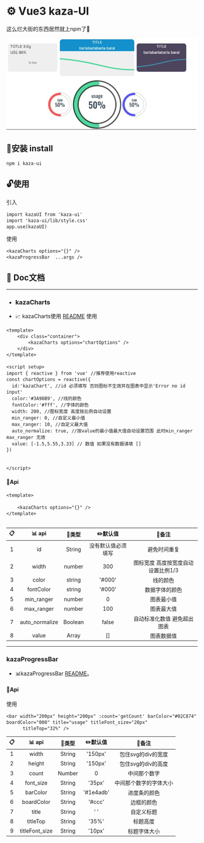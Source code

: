 # :gear: Vue3 kaza-UI 
这么烂大街的东西居然就上npm了:shit:

![1](https://github.com/kazawan/kaza-vue-ui/blob/main/img/total.png?raw=true)

## :tada:安装 install
```
npm i kaza-ui
```

## :unlock:使用 
引入
```
import kazaUI from 'kaza-ui'
import 'kaza-ui/lib/style.css'
app.use(kazaUI)
```
使用
```
<kazaCharts options="{}" />
<kazaProgressBar  ...args />
```

## :floppy_disk: Doc文档

---
* ### kazaCharts
 * :chart_with_upwards_trend: kazaCharts使用 [README](https://github.com/kazawan/kaza-vue-ui/blob/main/doc/chart/README.md)
使用
```
<template>
    <div class="container">
        <kazaCharts options="chartOptions" />
    </div>
</template>

<script setup>
import { reactive } from 'vue' //推荐使用reactive
const chartOptions = reactive({
  id:'kazaChart', //id 必须填写 否则图标不生效并在图表中显示'Error no id input'
  color:'#3A98B9', //线的颜色 
  fontColor:'#fff', //字体的颜色
  width: 200, //图标宽度 高度按比例自动设置
  min_ranger: 0, //自定义最小值
  max_ranger: 10, //自定义最大值
  auto_normalize: true, //按value的最小值最大值自动设置范围 此时min_ranger max_ranger 无效
  value: [-1.5,5.55,3.33] // 数值 如果没有数据请填 []
})


</script>
```


#### :floppy_disk:Api

```
<template>

    <kazaCharts options="{}" />
</template>


```

|  :clipboard: | :bar_chart: api | :pushpin:类型   | :pencil2:默认值 | :ledger:备注 |
| :------: | :------: | :------:  | :------:   | :------:   |
| 1    | id   | String   | 没有默认值必须填写 | 避免时间重复  |
| 2    | width   | number   | 300 | 图标宽度 高度按宽度自动设置比例1/3 |
| 3    | color   |  string | '#000'  | 线的颜色 |
| 4    | fontColor   |  string | '#000'  | 数据字体的颜色 |
| 5    | min_ranger   |  number | 0  | 图表最小值 |
| 6    | max_ranger   |  number | 100  | 图表最大值 |
| 7    | auto_normalize   | Boolean | false  | 自动标准化数值 避免超出图表 |
| 8    | value   | Array | []  |  图表数据值 |



---
### kazaProgressBar
* :bar_chart:kazaProgressBar [README](https://github.com/kazawan/kaza-vue-ui/blob/main/doc/progressbar/README.md)。
#### :floppy_disk:Api
使用
```
<bar width="200px" height="200px" :count='getCount' barColor="#02C874" boardColor="000" title="usage" titleFont_size="20px"
      titleTop="32%" />
```

|  :clipboard: | :bar_chart: api | :pushpin:类型   | :pencil2:默认值 | :ledger:备注 |
| :------: | :------: | :------:  | :------:   | :------:   |
| 1    | width   | String   | '150px'  | 包住svg的div的宽度  |
| 2    | height   | String   |'150px' | 包住svg的div的高度  |
| 3    | count   | Number   | 0 | 中间那个数字 |
| 4    | font_size   | String   |'35px' | 中间那个数字的字体大小 |
| 5    | barColor   | String   |'#1e4adb'| 进度条的颜色 |
| 6    | boardColor   | String   |'#ccc'| 边框的颜色 |
| 7    | title   | String   |' ' | 自定义标题 |
| 8    | titleTop   | String   |'35%' | 标题高度 |
| 9    | titleFont_size   | String   |'10px'| 标题字体大小 |
